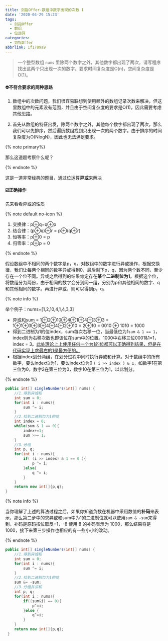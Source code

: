 ```yaml
---
title: 剑指Offer-数组中数字出现的次数 I
date: '2020-04-29 15:23'
tags:
  - 剑指Offer
  - 数组
  - 位运算
categories:
  - 剑指Offer
abbrlink: 1f1789a9
---
```


> 一个整型数组 `nums` 里除两个数字之外，其他数字都出现了两次。请写程序找出这两个只出现一次的数字。要求时间复杂度是O(n)，空间复杂度是O(1)。

<!-- more -->

#### ⛔不符合要求的两种思路

1. 数组中的次数问题，我们很容易联想到使用额外的数组记录次数来解决，但这里数组中的元素没有范围，并且由于空间复杂度的要求是O(1)，因此需要考虑其他思路。

2. 首先从数组的特征出发，除两个数字之外，其他每个数字都出现了两次，那么我们可以先排序，然后遍历数组找到只出现一次的两个数字。由于排序的时间复杂度为O(NlogN)，因此也无法满足要求。

{% note primary%}

那么这道题考察什么呢？

{% endnote %}

这是一道非常经典的题目，通过位运算**异或**来解决

#### ☑️正确操作

先来看看异或的性质

{% note default no-icon %}

1. 交换律：p⊕q=q⊕p 
2. 结合律：(p⊕q)⊕r = p⊕(q⊕r)
3. 恒等率：p⊕0 = p
4. 归零率：p⊕p = 0

{% endnote %}

假设数组中不相同的两个数字是p，q。对数组中的数字进行异或操作，根据交换律，我们让每两个相同的数字异或得到0，最后剩下p，q，因为两个数不同，至少存在一个位不同。异或之后得到的结果肯定存在**某个二进制位为1**。根据这个位，将数组分为两份，由于相同的数字会分到同一组，分别为p和其他相同的数字、q和其他相同的数字。再进行异或，则可以得到p，q。

{% note info %}

举个例子：nums=[1,2,10,4,1,4,3,3]

- 异或和sum = 1⊕2⊕10⊕4⊕1⊕4⊕3⊕3 = 1⊕1⊕3⊕3⊕4⊕4⊕2⊕10 = 2⊕10 = 0010 ⊕ 1010 = 1000
- 得到二进制为1的位index，sum每次右移一位，当最低位为1`sum & 1 == 1`，index则为右移次数也即该位在sum中的位置。1000中右移三位0001&1=1，index = 3。<u>此处理论上上使用任何一个为1的位都可以正确得到结果，但是在代码实现上求最右的1是最方便的。</u>
- 根据index划分两组，在划分过程中同时执行异或和计算。对于数组中的所有数字，要么index位为1，要么index位为0 `( i >> index ) & 1`，如数字1在第三位为0，数字2在第三位为0，数字10在第三位为1，以此划分。

{% endnote %}

```java
public int[] singleNumbers(int[] nums) {
	//1.得到异或和
    int sum = 0;
    for(int i : nums){
        sum ^= i;
    }
    //2.找到二进制位为1的位
    int index = 0;
    while(sum & 1 == 0){
        index+=1;
        sum >>= 1;
    }
    //3.分组
    int p, q;
    for(int i : nums){
        if( (i >> index) & 1 == 0 ){
            p ^= i;
        }else{
            q ^= i;
        }
    }
    return new int[]{p,q};
}
```

{% note info %}

当你理解了上述的算法过程之后，如果你知道负数在机器中采用数值的**补码**来表示，那么第二步中的求异或和sum中为1的二进制位就可以使用` sum & -sum `来得到，补码是原码按位取反+1，-8 使用 8 的补码表示为 1000，那么结果将是1000，接下来第三步操作也相应的有一些小小的改动。

{% endnote %}

```java
public int[] singleNumbers(int[] nums) {
    //1.得到异或和
    int sum = 0;
    for(int i : nums){
        sum ^= i;
    }
    //2.找到二进制位为1的位
    sum &= -sum;
	//3.分组并求和
    int p, q;
    for(int i : nums){
        if((sum&i) == 0){
            p^=i;
        }else {
            q^=i;
        }
    }
    return new int[]{p,q};
 }
```





